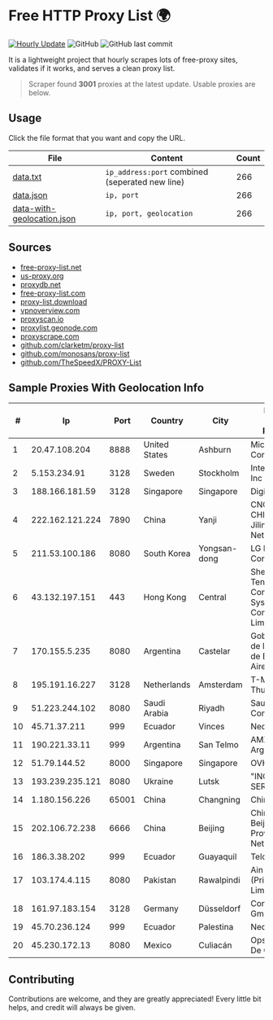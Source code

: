 
# Free HTTP Proxy List 🌍

[![Hourly Update](https://github.com/mertguvencli/http-proxy-list/actions/workflows/main.yml/badge.svg?branch=main)](https://github.com/mertguvencli/http-proxy-list/actions/workflows/main.yml)
![GitHub](https://img.shields.io/github/license/mertguvencli/http-proxy-list)
![GitHub last commit](https://img.shields.io/github/last-commit/mertguvencli/http-proxy-list)

It is a lightweight project that hourly scrapes lots of free-proxy sites, validates if it works, and serves a clean proxy list.


> Scraper found **3001** proxies at the latest update. Usable proxies are below.

## Usage

Click the file format that you want and copy the URL.


|File|Content|Count|
|----|-------|-----|
|[data.txt](https://raw.githubusercontent.com/mertguvencli/http-proxy-list/main/proxy-list/data.txt)|`ip_address:port` combined (seperated new line)|266|
|[data.json](https://raw.githubusercontent.com/mertguvencli/http-proxy-list/main/proxy-list/data.json)|`ip, port`|266|
|[data-with-geolocation.json](https://raw.githubusercontent.com/mertguvencli/http-proxy-list/main/proxy-list/data-with-geolocation.json)|`ip, port, geolocation`|266|

## Sources

* [free-proxy-list.net](https://free-proxy-list.net)
* [us-proxy.org](https://www.us-proxy.org)
* [proxydb.net](http://proxydb.net)
* [free-proxy-list.com](https://free-proxy-list.com/?page=&port=&type%5B%5D=http&type%5B%5D=https&up_time=0&search=Search)
* [proxy-list.download](https://www.proxy-list.download/HTTP)
* [vpnoverview.com](https://vpnoverview.com/privacy/anonymous-browsing/free-proxy-servers)
* [proxyscan.io](https://www.proxyscan.io)
* [proxylist.geonode.com](https://proxylist.geonode.com/api/proxy-list?limit=300&page=1&sort_by=lastChecked&sort_type=desc&protocols=http,https)
* [proxyscrape.com](https://api.proxyscrape.com/v2/?request=displayproxies&protocol=http&timeout=10000&country=all&ssl=all&anonymity=all)
* [github.com/clarketm/proxy-list](https://raw.githubusercontent.com/clarketm/proxy-list/master/proxy-list-raw.txt)
* [github.com/monosans/proxy-list](https://raw.githubusercontent.com/monosans/proxy-list/main/proxies/http.txt)
* [github.com/TheSpeedX/PROXY-List](https://raw.githubusercontent.com/TheSpeedX/PROXY-List/master/http.txt)


## Sample Proxies With Geolocation Info

|#|Ip|Port|Country|City|Internet Service Provider|
|-|--|----|-------|----|-------------------------|
|1|20.47.108.204|8888|United States|Ashburn|Microsoft Corporation|
|2|5.153.234.91|3128|Sweden|Stockholm|Inter Connects Inc|
|3|188.166.181.59|3128|Singapore|Singapore|DigitalOcean|
|4|222.162.121.224|7890|China|Yanji|CNC Group CHINA169 Jilin Province Network|
|5|211.53.100.186|8080|South Korea|Yongsan-dong|LG DACOM Corporation|
|6|43.132.197.151|443|Hong Kong|Central|Shenzhen Tencent Computer Systems Company Limited|
|7|170.155.5.235|8080|Argentina|Castelar|Gobernacion de la Provincia de Buenos Aires|
|8|195.191.16.227|3128|Netherlands|Amsterdam|T-Mobile Thuis BV|
|9|51.223.244.102|8080|Saudi Arabia|Riyadh|Saudi Telecom Company JSC|
|10|45.71.37.211|999|Ecuador|Vinces|Nedetel S.A.|
|11|190.221.33.11|999|Argentina|San Telmo|AMX Argentina S.A.|
|12|51.79.144.52|8000|Singapore|Singapore|OVH SAS|
|13|193.239.235.121|8080|Ukraine|Lutsk|"INCOMPLAST SERVICE" LLC|
|14|1.180.156.226|65001|China|Changning|Chinanet|
|15|202.106.72.238|6666|China|Beijing|China Unicom Beijing Province Network|
|16|186.3.38.202|999|Ecuador|Guayaquil|Telconet S.A|
|17|103.174.4.115|8080|Pakistan|Rawalpindi|Ain Dice (Private) Limited|
|18|161.97.183.154|3128|Germany|Düsseldorf|Contabo GmbH|
|19|45.70.236.124|999|Ecuador|Palestina|Nedetel S.A.|
|20|45.230.172.13|8080|Mexico|Culiacán|Opsicome SA De CV|



## Contributing

Contributions are welcome, and they are greatly appreciated! Every
little bit helps, and credit will always be given.

